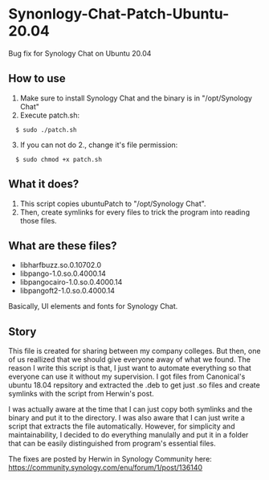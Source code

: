 # Synonlogy-Chat-Patch-Ubuntu-20.04
Bug fix for Synology Chat on Ubuntu 20.04
## How to use
1. Make sure to install Synology Chat and the binary is in "/opt/Synology Chat"
2. Execute patch.sh:
```
  $ sudo ./patch.sh
```
3. If you can not do 2., change it's file permission:
```
  $ sudo chmod +x patch.sh
```
## What it does?
1. This script copies ubuntuPatch to "/opt/Synology Chat".
2. Then, create symlinks for every files to trick the program into reading those files.
## What are these files?
- libharfbuzz.so.0.10702.0
- libpango-1.0.so.0.4000.14
- libpangocairo-1.0.so.0.4000.14
- libpangoft2-1.0.so.0.4000.14

Basically, UI elements and fonts for Synology Chat.
## Story
  This file is created for sharing between my company colleges. But then, one of us reallized that we should give everyone away of what we found. The reason I write this script is that, I just want to automate everything so that everyone can use it without my supervision. I got files from Canonical's ubuntu 18.04 repsitory and extracted the .deb to get just .so files and create symlinks with the script from Herwin's post.

  I was actually aware at the time that I can just copy both symlinks and the binary and put it to the directory. I was also aware that I can just write a script that extracts the file automatically. However, for simplicity and maintainability, I decided to do everything manulally and put it in a folder that can be easily distinguished from program's essential files.

The fixes are posted by Herwin in Synology Community here:
https://community.synology.com/enu/forum/1/post/136140
